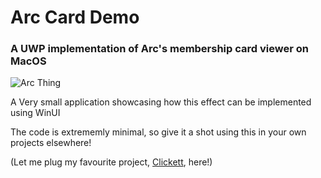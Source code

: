 # Arc Card Demo
### A UWP implementation of Arc's membership card viewer on MacOS
![Arc Thing](https://github.com/NathanDagDane/Arc-Card-Demo/assets/93830135/1086917a-890a-4212-a7fa-e92a5d95f733)

A Very small application showcasing how this effect can be implemented using WinUI

The code is extrememly minimal, so give it a shot using this in your own projects elsewhere!

(Let me plug my favourite project, [Clickett](https://github.com/NathanDagDane/Clickett), here!)
